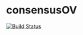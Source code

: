 # consensusOV #
[![Build Status](https://travis-ci.org/bhklab/consensusOV.svg?branch=master)](https://travis-ci.org/bhklab/consensusOV)